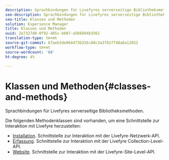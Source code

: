 ```yaml
---
description: Sprachbindungen für Livefyres serverseitige Bibliotheksmethoden.
seo-description: Sprachbindungen für Livefyres serverseitige Bibliotheksmethoden.
seo-title: Klassen und Methoden
solution: Experience Manager
title: Klassen und Methoden
uuid: 2e7327d8-0f92-485c-b607-a566894b3561
translation-type: tm+mt
source-git-commit: 67aeb3de964473b326c88c3a3f81ff48a6a12652
workflow-type: tm+mt
source-wordcount: '68'
ht-degree: 4%

---
```



# Klassen und Methoden{#classes-and-methods}

Sprachbindungen für Livefyres serverseitige Bibliotheksmethoden.

Die folgenden Methodenklassen sind vorhanden, um eine Schnittstelle zur Interaktion mit Livefyre herzustellen:

* [Installation](../c-installing-libraries/c-installing-libraries.md). Schnittstelle zur Interaktion mit der Livefyre-Netzwerk-API.
* [Erfassung](../c-installing-libraries/c-collection-methods.md#c_collection_methods). Schnittstelle zur Interaktion mit der Livefyre Collection-Level-API.
* [Website](../c-installing-libraries/c-site-methods.md#c_site_methods). Schnittstelle zur Interaktion mit der Livefyre-Site-Level-API.

